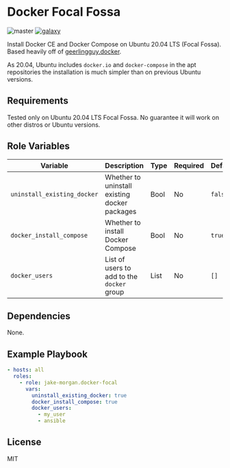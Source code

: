 Docker Focal Fossa
=========

![master](https://github.com/jake-morgan/ansible-role-docker-focal/workflows/master/badge.svg)
[![galaxy](https://img.shields.io/badge/galaxy-jake__morgan.docker__focal-5bbdbf.svg)](https://galaxy.ansible.com/jake_morgan/docker_focal)

Install Docker CE and Docker Compose on Ubuntu 20.04 LTS (Focal Fossa). Based heavily off of [geerlingguy.docker](https://github.com/geerlingguy/ansible-role-docker).

As 20.04, Ubuntu includes `docker.io` and `docker-compose` in the apt repositories the installation is much simpler than on previous Ubuntu versions.

Requirements
------------

Tested only on Ubuntu 20.04 LTS Focal Fossa. No guarantee it will work on other distros or Ubuntu versions.

Role Variables
--------------

| Variable | Description | Type| Required | Default |
|-|-|-|-|-|
| `uninstall_existing_docker` | Whether to uninstall existing docker packages | Bool | No | `false` |
| `docker_install_compose` | Whether to install Docker Compose | Bool | No | `true` |
| `docker_users` | List of users to add to the `docker` group | List | No | `[]` |

Dependencies
------------

None.

Example Playbook
----------------

```yaml
- hosts: all
  roles:
    - role: jake-morgan.docker-focal
      vars:
        uninstall_existing_docker: true
        docker_install_compose: true
        docker_users:
          - my_user
          - ansible
```

License
-------

MIT
